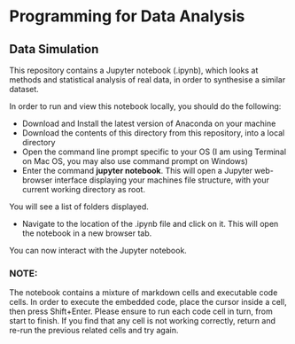 # Programming for Data Analysis
## Data Simulation

This repository contains a Jupyter notebook (.ipynb), which looks at methods and statistical analysis of real data, in order to synthesise a similar dataset.

In order to run and view this notebook locally, you should do the following:

- Download and Install the latest version of Anaconda on your machine
- Download the contents of this directory from this repository, into a local directory
- Open the command line prompt specific to your OS (I am using Terminal on Mac OS, you may also use command prompt on Windows)
- Enter the command <b>jupyter notebook</b>. This will open a Jupyter web-browser interface displaying your machines file structure, with your current working directory as root.

You will see a list of folders displayed.
- Navigate to the location of the .ipynb file and click on it. This will open the notebook in a new browser tab.

You can now interact with the Jupyter notebook.

### NOTE:
The notebook contains a mixture of markdown cells and executable code cells.
In order to execute the embedded code, place the cursor inside a cell, then press Shift+Enter.
Please ensure to run each code cell in turn, from start to finish.
If you find that any cell is not working correctly, return and re-run the previous related cells and try again.
